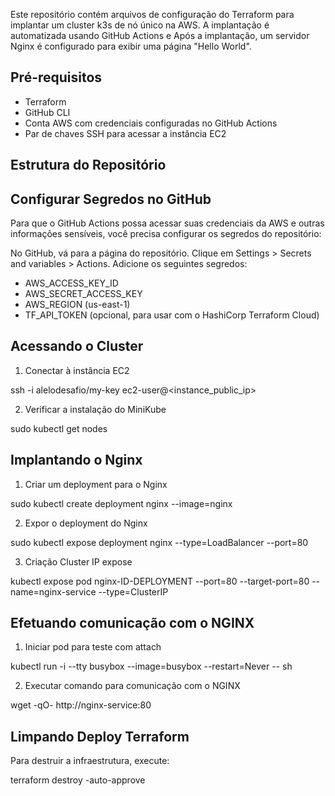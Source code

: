 Este repositório contém arquivos de configuração do Terraform para implantar um cluster k3s de nó único na AWS. 
A implantação é automatizada usando GitHub Actions e Após a implantação, um servidor Nginx é configurado para exibir uma página "Hello World".

## Pré-requisitos

- Terraform
- GitHub CLI
- Conta AWS com credenciais configuradas no GitHub Actions
- Par de chaves SSH para acessar a instância EC2

## Estrutura do Repositório


## Configurar Segredos no GitHub
Para que o GitHub Actions possa acessar suas credenciais da AWS e outras informações sensíveis, você precisa configurar os segredos do repositório:

No GitHub, vá para a página do repositório.
Clique em Settings > Secrets and variables > Actions.
Adicione os seguintes segredos:
- AWS_ACCESS_KEY_ID
- AWS_SECRET_ACCESS_KEY
- AWS_REGION (us-east-1)
- TF_API_TOKEN (opcional, para usar com o HashiCorp Terraform Cloud)


## Acessando o Cluster

1. Conectar à instância EC2


ssh -i alelodesafio/my-key ec2-user@<instance_public_ip>

2. Verificar a instalação do MiniKube

sudo kubectl get nodes

## Implantando o Nginx


1. Criar um deployment para o Nginx

sudo kubectl create deployment nginx --image=nginx

2. Expor o deployment do Nginx

sudo kubectl expose deployment nginx --type=LoadBalancer --port=80

3. Criação Cluster IP expose
   
kubectl expose pod nginx-ID-DEPLOYMENT --port=80 --target-port=80 --name=nginx-service --type=ClusterIP

## Efetuando comunicação com o NGINX


1. Iniciar pod para teste com attach

kubectl run -i --tty busybox --image=busybox --restart=Never -- sh

2. Executar comando para comunicação com o NGINX

wget -qO- http://nginx-service:80

## Limpando Deploy Terraform


Para destruir a infraestrutura, execute:

terraform destroy -auto-approve
